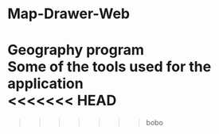 # Map-Drawer-Web
Geography program  
Some of the tools used for the application  
<<<<<<< HEAD
=======

>>>>>>> bobo
